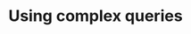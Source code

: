 ---
title: "Using complex queries"
layout: single
permalink: /basics/complexqueries/
toc: true
toc_label: "Table of Contents"
toc_sticky: true
breadcrumbs: true
---